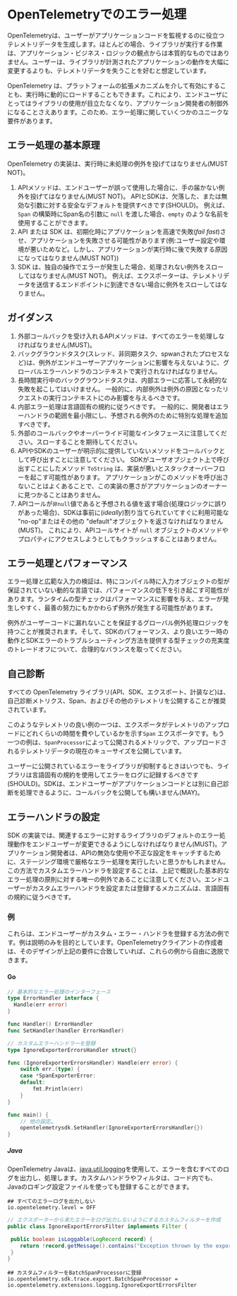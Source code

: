 <!--
# Error handling in OpenTelemetry
-->

# OpenTelemetryでのエラー処理

<!--
OpenTelemetry generates telemetry data to help users monitor application code.
In most cases, the work that the library performs is not essential from the perspective of application business logic.
We assume that users would prefer to lose telemetry data rather than have the library significantly change the behavior of the instrumented application.
-->

OpenTelemetryは、ユーザーがアプリケーションコードを監視するのに役立つテレメトリデータを生成します。ほとんどの場合、ライブラリが実行する作業は、アプリケーション・ビジネス・ロジックの観点からは本質的なものではありません。ユーザーは、ライブラリが計測されたアプリケーションの動作を大幅に変更するよりも、テレメトリデータを失うことを好むと想定しています。

<!--
OpenTelemetry may be enabled via platform extensibility mechanisms, or dynamically loaded at runtime.
This makes the use of the library non-obvious for end users, and may even be outside of the application developer's control.
This makes for some unique requirements with respect to error handling.
-->

OpenTelemetry は、プラットフォームの拡張メカニズムを介して有効にすることも、実行時に動的にロードすることもできます。これにより、エンドユーザにとってはライブラリの使用が目立たなくなり、アプリケーション開発者の制御外になることさえあります。このため、エラー処理に関していくつかのユニークな要件があります。

<!--
## Basic error handling principles
-->

## エラー処理の基本原理

<!--
OpenTelemetry implementations MUST NOT throw unhandled exceptions at run time.
-->

OpenTelemetry の実装は、実行時に未処理の例外を投げてはなりません(MUST NOT)。

<!--
1. API methods MUST NOT throw unhandled exceptions when used incorrectly by end users.
   The API and SDK SHOULD provide safe defaults for missing or invalid arguments.
   For instance, a name like `empty` may be used if the user passes in `null` as the span name argument during `Span` construction.
2. The API or SDK may _fail fast_ and cause the application to fail on initialization, e.g. because of a bad user config or environment, but MUST NOT cause the application to fail later at run time, e.g. due to dynamic config settings received from the Collector.
3. The SDK MUST NOT throw unhandled exceptions for errors in their own operations.
   For example, an exporter should not throw an exception when it cannot reach the endpoint to which it sends telemetry data.
-->

1. APIメソッドは、エンドユーザーが誤って使用した場合に、手の届かない例外を投げてはなりません(MUST NOT)。
   APIとSDKは、欠落した、または無効な引数に対する安全なデフォルトを提供すべきです(SHOULD)。
   例えば、`Span` の構築時にSpan名の引数に `null` を渡した場合、`empty` のような名前を使用することができます。
2. API または SDK は、初期化時にアプリケーションを高速で失敗(_fail fast_)させ、アプリケーションを失敗させる可能性があります(例:ユーザー設定や環境が悪いためなど。しかし、アプリケーションが実行時に後で失敗する原因になってはなりません(MUST NOT))
3. SDK は、独自の操作でエラーが発生した場合、処理されない例外をスローしてはなりません(MUST NOT)。
   例えば、エクスポーターは、テレメトリデータを送信するエンドポイントに到達できない場合に例外をスローしてはなりません。

<!--
## Guidance
-->

## ガイダンス

<!--
1. API methods that accept external callbacks MUST handle all errors.
2. Background tasks (e.g. threads, asynchronous tasks, and spawned processes) should run in the context of a global error handler to ensure that exceptions do not affect the end user application.
3. Long-running background tasks should not fail permanently in response to internal errors.
   In general, internal exceptions should only affect the execution context of the request that caused the exception.
4. Internal error handling should follow language-specific conventions.
   In general, developers should minimize the scope of error handlers and add special processing for expected exceptions.
5. Beware external callbacks and overrideable interfaces: Expect them to throw.
6. Beware to call any methods that wasn't explicitly provided by API and SDK users as a callbacks.
   Method `ToString` that SDK may decide to call on user object may be badly implemented and lead to stack overflow.
   It is common that the application never calls this method and this bad implementation would never be caught by an application owner.
7. Whenever API call returns values that is expected to be non-`null` value - in case of error in processing logic - SDK MUST return a "no-op" or any other "default" object that was (_ideally_) pre-allocated and readily available.
   This way API call sites will not crash on attempts to access methods and properties of a `null` objects.
-->

1. 外部コールバックを受け入れるAPIメソッドは、すべてのエラーを処理しなければなりません(MUST)。
2. バックグラウンドタスク(スレッド、非同期タスク、spwanされたプロセスなど)は、例外がエンドユーザーアプリケーションに影響を与えないように、グローバルエラーハンドラのコンテキストで実行されなければなりません。
3. 長時間実行中のバックグラウンドタスクは、内部エラーに応答して永続的な失敗を起こしてはいけません。
   一般的に、内部例外は例外の原因となったリクエストの実行コンテキストにのみ影響を与えるべきです。
4. 内部エラー処理は言語固有の規約に従うべきです。
   一般的に、開発者はエラーハンドラの範囲を最小限にし、予想される例外のために特別な処理を追加すべきです。
5. 外部のコールバックやオーバーライド可能なインタフェースに注意してください。スローすることを期待してください。
6. APIやSDKのユーザーが明示的に提供していないメソッドをコールバックとして呼び出すことに注意してください。
   SDKがユーザオブジェクト上で呼び出すことにしたメソッド `ToString` は、実装が悪いとスタックオーバーフローを起こす可能性があります。
   アプリケーションがこのメソッドを呼び出さないことはよくあることで、この実装の悪さがアプリケーションのオーナーに見つかることはありません。
7. APIコールが`非null`値であると予想される値を返す場合(処理ロジックに誤りがあった場合)、SDKは事前に(_ideally_)割り当てられていてすぐに利用可能な "no-op"またはその他の "default"オブジェクトを返さなければなりません(MUST)。
   これにより、APIコールサイトが `null` オブジェクトのメソッドやプロパティにアクセスしようとしてもクラッシュすることはありません。

<!--
## Error handling and performance
-->

## エラー処理とパフォーマンス

<!--
Error handling and extensive input validation may cause performance degradation, especially on dynamic languages where the input object types are not guaranteed in compile time.
Runtime type checks will impact performance and are error prone, exceptions may occur despite the best effort.
-->

エラー処理と広範な入力の検証は、特にコンパイル時に入力オブジェクトの型が保証されていない動的な言語では、パフォーマンスの低下を引き起こす可能性があります。ランタイムの型チェックはパフォーマンスに影響を与え、エラーが発生しやすく、最善の努力にもかかわらず例外が発生する可能性があります。

<!--
It is recommended to have a global exception handling logic that will guarantee that exceptions are not leaking to the user code.
And make a reasonable trade off of the SDK performance and fullness of type checks that will provide a better on-error behavior and SDK errors troubleshooting.
-->

例外がユーザーコードに漏れないことを保証するグローバル例外処理ロジックを持つことが推奨されます。そして、SDKのパフォーマンス、より良いエラー時の動作とSDKエラーのトラブルシューティング方法を提供する型チェックの充実度のトレードオフについて、合理的なバランスを取ってください。

<!--
## Self-diagnostics
-->

## 自己診断

<!--
All OpenTelemetry libraries -- the API, SDK, exporters, instrumentations, etc. -- are encouraged to expose self-troubleshooting metrics, spans, and other telemetry that can be easily enabled and filtered out by default.
-->

すべての OpenTelemetry ライブラリ(API、SDK、エクスポート、計装など)は、自己診断メトリクス、Span、およびその他のテレメトリを公開することが推奨されています。

<!--
One good example of such telemetry is a `Span` exporter that indicates how much time exporters spend uploading telemetry.
Another example may be a metric exposed by a `SpanProcessor` that describes the current queue size of telemetry data to be uploaded.
-->

このようなテレメトリの良い例の一つは、エクスポータがテレメトリのアップロードにどれくらいの時間を費やしているかを示す`Span` エクスポータです。もう一つの例は、`SpanProcessor`によって公開されるメトリックで、アップロードされるテレメトリデータの現在のキューサイズを公開しています。

<!--
Whenever the library suppresses an error that would otherwise have been exposed to the user, the library SHOULD log the error using language-specific conventions.
SDKs MAY expose callbacks to allow end users to handle self-diagnostics separately from application code.
-->

ユーザーに公開されているエラーをライブラリが抑制するときはいつでも、ライブラリは言語固有の規約を使用してエラーをログに記録するべきです(SHOULD)。SDKは、エンドユーザーがアプリケーションコードとは別に自己診断を処理できるように、コールバックを公開しても構いません(MAY)。

<!--
## Configuring Error Handlers
-->

## エラーハンドラの設定

<!--
SDK implementations MUST allow end users to change the library's default error handling behavior for relevant errors.
Application developers may want to run with strict error handling in a staging environment to catch invalid uses of the API, or malformed config.
Note that configuring a custom error handler in this way is the only exception to the basic error handling principles outlined above.
The mechanism by which end users set or register a custom error handler should follow language-specific conventions.
-->

SDK の実装では、関連するエラーに対するライブラリのデフォルトのエラー処理動作をエンドユーザーが変更できるようにしなければなりません(MUST)。アプリケーション開発者は、APIの無効な使用や不正な設定をキャッチするために、ステージング環境で厳格なエラー処理を実行したいと思うかもしれません。この方法でカスタムエラーハンドラを設定することは、上記で概説した基本的なエラー処理の原則に対する唯一の例外であることに注意してください。エンドユーザーがカスタムエラーハンドラを設定または登録するメカニズムは、言語固有の規約に従うべきです。

<!--
### Examples
-->

### 例

<!--
These are examples of how end users might register custom error handlers.
Examples are for illustration purposes only. OpenTelemetry client authors
are free to deviate from these provided that their design matches the requirements outlined above.
-->

これらは、エンドユーザーがカスタム・エラー・ハンドラを登録する方法の例です。例は説明のみを目的としています。OpenTelemetryクライアントの作成者は、そのデザインが上記の要件に合致していれば、これらの例から自由に逸脱できます。


#### Go

```go
// 基本的なエラー処理のインターフェース
type ErrorHandler interface {
  Handle(err error)
}

func Handler() ErrorHandler
func SetHandler(handler ErrorHandler)
```

```go
// カスタムエラーハンドラーを登録
type IgnoreExporterErrorsHandler struct{}

func (IgnoreExporterErrorsHandler) Handle(err error) {
    switch err.(type) {
    case *SpanExporterError:
    default:
        fmt.Println(err)
    }
}

func main() {
    // 他の設定…
    opentelemetrysdk.SetHandler(IgnoreExporterErrorsHandler{})
}

```

##### Java

<!--
OpenTelemetry Java uses [java.util.logging](https://docs.oracle.com/javase/7/docs/api/java/util/logging/package-summary.html)
to output and handle all logs, including errors. Custom handlers and filters can be registered both in code and using the Java logging configuration file.
-->

OpenTelemetry Javaは、[java.util.logging](https://docs.oracle.com/javase/7/docs/api/java/util/logging/package-summary.html)を使用して、エラーを含むすべてのログを出力し、処理します。カスタムハンドラやフィルタは、コード内でも、Javaのロギング設定ファイルを使っても登録することができます。


```properties
## すべてのエラーログを出力しない
io.opentelemetry.level = OFF
```

```java
// エクスポーターから来たエラーをログ出力しないようにするカスタムフィルターを作成
public class IgnoreExportErrorsFilter implements Filter {

 public boolean isLoggable(LogRecord record) {
    return !record.getMessage().contains("Exception thrown by the export");
 }
}
```

```properties
## カスタムフィルターをBatchSpanProcessorに登録
io.opentelemetry.sdk.trace.export.BatchSpanProcessor = io.opentelemetry.extensions.logging.IgnoreExportErrorsFilter
```